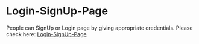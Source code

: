 # Login-SignUp-Page
People can SignUp or Login page by giving appropriate credentials. Please check here: [Login-SignUp-Page](https://shekhar10feb.github.io/Login-SignUp-Page/)

